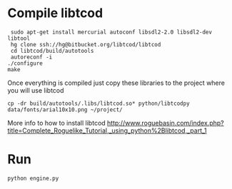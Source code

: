 # Compile libtcod

```
 sudo apt-get install mercurial autoconf libsdl2-2.0 libsdl2-dev libtool
 hg clone ssh://hg@bitbucket.org/libtcod/libtcod
 cd libtcod/build/autotools
 autoreconf -i
./configure
make
``` 

Once everything is compiled just copy these libraries to the project where you will use libtcod
```
cp -dr build/autotools/.libs/libtcod.so* python/libtcodpy data/fonts/arial10x10.png ~/project/
```

More info to how to install libtcod
http://www.roguebasin.com/index.php?title=Complete_Roguelike_Tutorial,_using_python%2Blibtcod,_part_1

# Run
```
python engine.py
```
